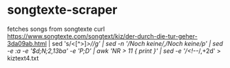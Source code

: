# songtexte-scraper
fetches songs from songtexte 
curl https://www.songtexte.com/songtext/kiz/der-durch-die-tur-geher-3da09ab.html | sed 's/<[^>]*>//g' | sed -n '/Noch keine/,/Noch keine/p' | sed -e :a -e '$d;N;2,13ba' -e 'P;D' |  awk 'NR > 11 { print }' | sed -e '/<!--*/,+2d' > kiztext4.txt
